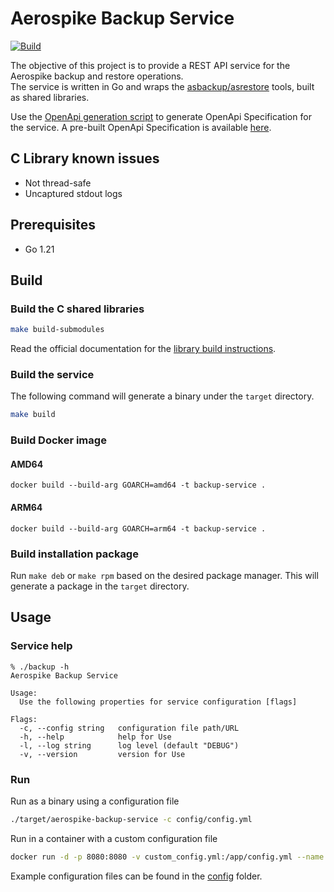# Aerospike Backup Service
[![Build](https://github.com/aerospike/aerospike-backup-service/actions/workflows/build.yml/badge.svg)](https://github.com/aerospike/aerospike-backup-service/actions/workflows/build.yml)

The objective of this project is to provide a REST API service for the Aerospike backup and restore operations.  
The service is written in Go and wraps the [asbackup/asrestore](https://github.com/aerospike/aerospike-tools-backup) 
tools, built as shared libraries.

Use the [OpenApi generation script](./scripts/generate_OpenApi.sh) to generate OpenApi Specification for the service.
A pre-built OpenApi Specification is available [here](https://aerospike.github.io/aerospike-backup-service/).

## C Library known issues
* Not thread-safe
* Uncaptured stdout logs

## Prerequisites

* Go 1.21

## Build

### Build the C shared libraries
```bash
make build-submodules
```
Read the official documentation for the [library build instructions](https://github.com/aerospike/aerospike-tools-backup#build-examples).

### Build the service
The following command will generate a binary under the `target` directory.
```bash
make build
```

### Build Docker image
#### AMD64
```
docker build --build-arg GOARCH=amd64 -t backup-service .
```

#### ARM64
```
docker build --build-arg GOARCH=arm64 -t backup-service .
```

### Build installation package
Run `make deb` or `make rpm` based on the desired package manager.
This will generate a package in the `target` directory.

## Usage

### Service help
```
% ./backup -h                  
Aerospike Backup Service

Usage:
  Use the following properties for service configuration [flags]

Flags:
  -c, --config string   configuration file path/URL
  -h, --help            help for Use
  -l, --log string      log level (default "DEBUG")
  -v, --version         version for Use
```

### Run
Run as a binary using a configuration file
```bash
./target/aerospike-backup-service -c config/config.yml
```

Run in a container with a custom configuration file
```bash
docker run -d -p 8080:8080 -v custom_config.yml:/app/config.yml --name backup-service backup-service "-lINFO"
```

Example configuration files can be found in the [config](./config/) folder.
